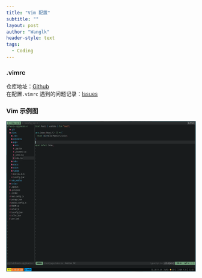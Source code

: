 ```yaml
---
title: "Vim 配置"
subtitle: ""
layout: post
author: "Wanglk"
header-style: text
tags:
  - Coding
---
```



### .vimrc
仓库地址：[Github](https://github.com/wlk1204/dotfiles/blob/main/nvim/init.vim)
<br />
在配置`.vimrc` 遇到的问题记录：[Issues](https://github.com/wlk1204/dotfiles/issues)


### Vim 示例图
<img src="/img/2020/vim_example.png" alt="k8s" title="k8s" width="800" height="400" />


